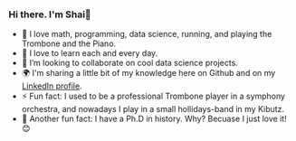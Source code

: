 ### Hi there. I'm Shai👋

- 🔭 I love math, programming, data science, running, and playing the Trombone and the Piano.
- 🌱 I love to learn each and every day.
- 👯 I’m looking to collaborate on cool data science projects. 
- 🌍 I'm sharing a little bit of my knowledge here on Github and on my [LinkedIn profile](https://www.linkedin.com/in/shainis).
- ⚡ Fun fact: I used to be a professional Trombone player in a symphony orchestra, and nowadays I play in a small hollidays-band in my Kibutz.
- 📑 Another fun fact: I have a Ph.D in history. Why? Becuase I just love it! 😊
